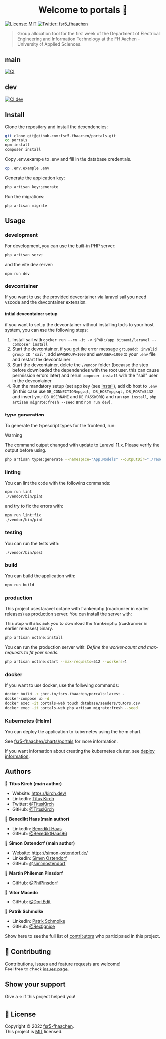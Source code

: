 <h1 align="center">Welcome to portals 👋</h1>
<p>
  <a href="https://github.com/fsr5-fhaachen/portals/blob/main/LICENSE" target="_blank">
    <img alt="License: MIT" src="https://img.shields.io/github/license/fsr5-fhaachen/portals" />
  </a>
  <a href="https://twitter.com/fsr5_fhaachen" target="_blank">
    <img alt="Twitter: fsr5_fhaachen" src="https://img.shields.io/twitter/follow/fsr5_fhaachen.svg?style=social" />
  </a>
</p>

> Group allocation tool for the first week of the Department of Electrical Engineering and Information Technology at the FH Aachen - University of Applied Sciences.

## main

<a href="https://github.com/fsr5-fhaachen/portals/actions/workflows/ci.yml" target="_blank">
  <img alt="CI" src="https://github.com/fsr5-fhaachen/portals/actions/workflows/ci.yml/badge.svg" />
</a>

## dev

<a href="https://github.com/fsr5-fhaachen/portals/actions/workflows/ci.yml" target="_blank">
  <img alt="CI dev" src="https://github.com/fsr5-fhaachen/portals/actions/workflows/ci.yml/badge.svg?branch=dev" />
</a>

## Install

Clone the repository and install the dependencies:

```sh
git clone git@github.com:fsr5-fhaachen/portals.git
cd portals
npm install
composer install
```

Copy .env.example to .env and fill in the database credentials.

```sh
cp .env.example .env
```

Generate the application key:

```sh
php artisan key:generate
```

Run the migrations:

```sh
php artisan migrate
```

## Usage

### development

For development, you can use the built-in PHP server:

```sh
php artisan serve
```

and the vite dev server:

```sh
npm run dev
```

### devcontainer

If you want to use the provided devcontainer via laravel sail you need vscode and the devcontainer extension.

#### intial devcontainer setup

if you want to setup the devcontainer without installing tools to your host system, you can use the following steps:

1. Install sail with `docker run --rm -it -v $PWD:/app bitnami/laravel -- composer install`
2. Start the devcontainer, if you get the error message `groupadd: invalid group ID 'sail'`, add `WWWGROUP=1000` and `WWWUSER=1000` to your `.env` file and restart the devcontainer
3. Start the devcontainer, delete the `/vendor` folder (because the step before downloaded the dependencies with the root user. this can cause permission errors later) and rerun `composer install` with the "sail" user in the devcontainer
4. Run the mandatory setup (set app key (see [install](#install)), add db host to `.env` (in this case use `DB_CONNECTION=pgsql, DB_HOST=pgsql, DB_PORT=5432` and insert your `DB_USERNAME` and `DB_PASSWORD`) and run `npm install`, `php artisan migrate:fresh --seed` and `npm run dev`).

### type generation

To generate the typescript types for the frontend, run:

> [!WARNING]
> The command output changed with update to Laravel 11.x.
> Please verify the output before using.

```sh
php artisan types:generate --namespace="App.Models" --outputDir="./resources/js/types/"
```

### linting

You can lint the code with the following commands:

```sh
npm run lint
./vendor/bin/pint
```

and try to fix the errors with:

```sh
npm run lint:fix
./vendor/bin/pint
```

### testing

You can run the tests with:

```sh
./vendor/bin/pest
```

### build

You can build the application with:

```sh
npm run build
```

### production

This project uses laravel octane with frankenphp (roadrunner in earlier releases) as production server. You can install the server with:

This step will also ask you to download the frankenphp (roadrunner in earlier releases) binary.

```sh
php artisan octane:install
```

You can run the production server with:
_Define the worker-count and max-requests to fit your needs._

```sh
php artisan octane:start --max-requests=512 --workers=4
```

### docker

If you want to use docker, use the following commands:

```sh
docker build -t ghcr.io/fsr5-fhaachen/portals:latest .
docker-compose up -d
docker exec -it portals-web touch database/seeders/tutors.csv
docker exec -it portals-web php artisan migrate:fresh --seed
```

### Kubernetes (Helm)

You can deploy the application to kubernetes using the helm chart.

See [fsr5-fhaachen/charts/portals](https://github.com/fsr5-fhaachen/charts/tree/main/charts/portals) for more information.

If you want information about creating the kubernetes cluster, see [deploy information](./deploy).

## Authors

👤 **Titus Kirch (main author)**

- Website: https://kirch.dev/
- LinkedIn: [Titus Kirch](https://www.linkedin.com/in/tituskirch/)
- Twitter: [@TitusKirch](https://twitter.com/TitusKirch)
- GitHub: [@TitusKirch](https://github.com/TitusKirch)

👤 **Benedikt Haas (main author)**

- LinkedIn: [Benedikt Haas](https://www.linkedin.com/in/benedikt-haas-ab698924a/)
- GitHub: [@BenediktHaas96](https://github.com/BenediktHaas96)

👤 **Simon Ostendorf (main author)**

- Website: https://simon-ostendorf.de/
- LinkedIn: [Simon Ostendorf](https://www.linkedin.com/in/simonostendorf/)
- GitHub: [@simonostendorf](https://github.com/simonostendorf)

👤 **Martin Philemon Pinsdorf**

- GitHub: [@PhilPinsdorf](https://github.com/PhilPinsdorf)

👤 **Vitor Macedo**

- GitHub: [@DontEdit](https://github.com/DontEdit)

👤 **Patrik Schmolke**

- LinkedIn: [Patrik Schmolke](https://www.linkedin.com/in/patrik-schmolke-612962175/)
- GitHub: [@Rec0gnice](https://github.com/Rec0gnice)

Show here to see the full list of [contributors](https://github.com/fsr5-fhaachen/portals/graphs/contributors) who participated in this project.

## 🤝 Contributing

Contributions, issues and feature requests are welcome!<br />Feel free to check [issues page](https://github.com/fsr5-fhaachen/portals/issues).

## Show your support

Give a ⭐️ if this project helped you!

## 📝 License

Copyright © 2022 [fsr5-fhaachen](https://github.com/fsr5-fhaachen).<br />
This project is [MIT](https://github.com/fsr5-fhaachen/portals/blob/main/LICENSE) licensed.
